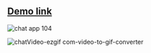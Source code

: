 ## [Demo link](https://chatter-chatter.vercel.app/)


![chat app 104](https://github.com/user-attachments/assets/7a7881bb-326e-437d-ad77-3e8890bfe13f)


![chatVideo-ezgif com-video-to-gif-converter](https://github.com/user-attachments/assets/e8ab88a8-7e1b-439a-8944-0acc68f9659e)
